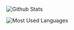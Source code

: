 ![Github Stats](https://github-readme-stats.vercel.app/api?username=dog234&show_icons=true&theme=dark&count_private=true)

![Most Used Languages](https://github-readme-stats.vercel.app/api/top-langs/?username=Dogxi&theme=dark&layout=compact)
